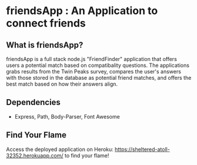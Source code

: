 # friendsApp : An Application to connect friends
## What is friendsApp?

friendsApp is a full stack node.js "FriendFinder" application that offers users a potential match based on compatibality questions. The applications grabs results from the Twin Peaks survey, compares the user's answers with those stored in the database as potential friend matches, and offers the best match based on how their answers align. 

## Dependencies
* Express, Path, Body-Parser, Font Awesome

## Find Your Flame
Access the deployed application on Heroku: https://sheltered-atoll-32352.herokuapp.com/
to find your flame!